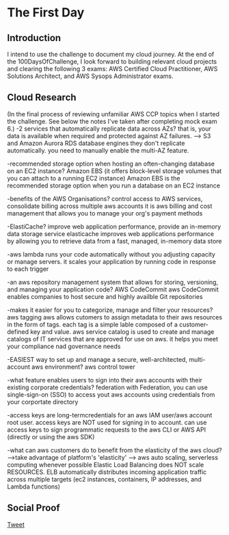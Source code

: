 
# The First Day 

## Introduction

I intend to use the challenge to document my cloud journey. At the end of the 100DaysOfChallenge, I look forward to building relevant cloud projects and clearing the following 3 exams: AWS Certified Cloud Practitioner, AWS Solutions Architect, and AWS Sysops Administrator exams. 

## Cloud Research
(In the final process of reviewing unfamiliar AWS CCP topics when I started the challenge. See below the notes I've taken after completing mock exam 6.)
-2 services that automatically replicate data across AZs? that is, your data is available when required and protected against AZ failures. --> S3 and Amazon Aurora
RDS database engines they don't replicate automatically. you need to manually enable the multi-AZ feature. 

-recommended storage option when hosting an often-changing database on an EC2 instance? Amazon EBS (it offers block-level storage volumes that you can attach to a running EC2 instance)
Amazon EBS is the recommended storage option when you run a database on an EC2 instance

-benefits of the AWS Organisations? control access to AWS services, consolidate billing across multiple aws accounts 
it is aws billing and cost management that allows you to manage your org's payment methods

-ElastiCache? improve web application performance, provide an in-memory data storage service
elasticache improves web applications performance by allowing you to retrieve data from a fast, managed, in-memory data store

-aws lambda runs your code automatically without you adjusting capacity or manage servers. it scales your application by running code in response to each trigger

-an aws repository management system that allows for storing, versioning, and managing your application code? AWS CodeCommit 
aws CodeCommit enables companies to host secure and highly availble Git repositories 

-makes it easier for you to categorize, manage and filter your resources? aws tagging 
aws allows cutomers to assign metadata to their aws resources in the form of tags. each tag is a simple lable composed of a customer-defined key and value.
aws service catalog is used to create and manage catalogs of IT services that are approved for use on aws. it helps you meet your compliance nad governance needs

-EASIEST way to set up and manage a secure, well-architected, multi-account aws environment? aws control tower 

-what feature enables users to sign into their aws accounts with their existing corporate credentials? federation 
with Federation, you can use single-sign-on (SSO) to access yout aws accounts using credentials from your corportate directory

-access keys are long-termcredentials for an aws IAM user/aws account root user. access keys are NOT used for signing in to account. can use access keys to sign programmatic requests to the aws CLI or AWS API (directly or using the aws SDK)

-what can aws customers do to benefit from the elasticity of the aws cloud? -->take advantage of platform's 'elasticity' --> aws auto scaling, serverless computing whenever possible
Elastic Load Balancing does NOT scale RESOURCES. ELB automatically distributes incoming application traffic across multiple targets (ec2 instances, containers, IP addresses, and Lambda functions)


## Social Proof

[Tweet ](https://twitter.com/Sandy87163104/status/1620496618389897218)

